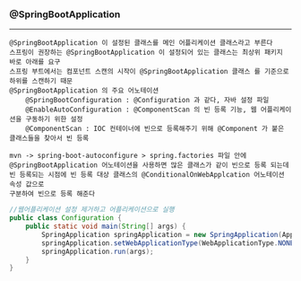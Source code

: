 ### @SpringBootApplication

---

    @SpringBootApplication 이 설정된 클래스를 메인 어플리케이션 클래스라고 부른다
    스프링이 권장하는 @SpringBootApplication 이 설정되어 있는 클래스는 최상위 패키지 바로 아래를 요구
    스프링 부트에서는 컴포넌트 스캔의 시작이 @SpringBootApplication 클래스 를 기준으로 하위를 스캔하기 때문
    @SpringBootApplication 의 주요 어노테이션
        @SpringBootConfiguration : @Configuration 과 같다, 자바 설정 파일
        @EnableAutoConfiguration : @ComponentScan 의 빈 등록 기능, 웹 어플리케이션을 구동하기 위한 설정
        @ComponentScan : IOC 컨테이너에 빈으로 등록해주기 위해 @Component 가 붙은 클래스들을 찾아서 빈 등록

    mvn -> spring-boot-autoconfigure > spring.factories 파일 안에
    @SpringBootApplication 어노테이션을 사용하면 많은 클래스가 같이 빈으로 등록 되는데
    빈 등록되는 시점에 빈 등록 대상 클래스의 @ConditionalOnWebApplcation 어노테이션 속성 값으로
    구분하여 빈으로 등록 해준다

```java
//웹어플리케이션 설정 제거하고 어플리케이션으로 실행
public class Configuration {
    public static void main(String[] args) {
        SpringApplication springApplication = new SpringApplication(Application.class);
        springApplication.setWebApplicationType(WebApplicationType.NONE);
        springApplication.run(args);
    }
}
```